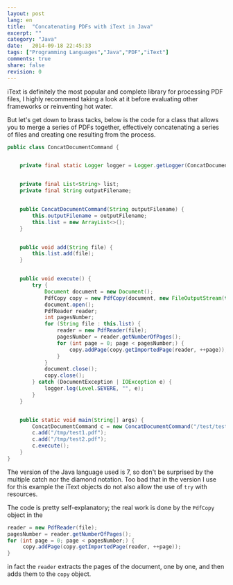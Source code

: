 ```yaml
---
layout: post
lang: en
title:  "Concatenating PDFs with iText in Java"
excerpt: ""
category: "Java"
date:   2014-09-18 22:45:33
tags: ["Programming Languages","Java","PDF","iText"]
comments: true
share: false
revision: 0
---
```

iText is definitely the most popular and complete library for processing PDF files, I highly recommend taking a look at it before evaluating other frameworks or reinventing hot water.

But let's get down to brass tacks, below is the code for a class that allows you to merge a series of PDFs together, effectively concatenating a series of files and creating one resulting from the process.

```java
public class ConcatDocumentCommand {


    private final static Logger logger = Logger.getLogger(ConcatDocumentCommand.class.getName());


    private final List<String> list;
    private final String outputFilename;


    public ConcatDocumentCommand(String outputFilename) {
        this.outputFilename = outputFilename;
        this.list = new ArrayList<>();
    }


    public void add(String file) {
        this.list.add(file);
    }


    public void execute() {
        try {
            Document document = new Document();
            PdfCopy copy = new PdfCopy(document, new FileOutputStream(this.outputFilename));
            document.open();
            PdfReader reader;
            int pagesNumber;
            for (String file : this.list) {
                reader = new PdfReader(file);
                pagesNumber = reader.getNumberOfPages();
                for (int page = 0; page < pagesNumber;) {
                    copy.addPage(copy.getImportedPage(reader, ++page));
                }
            }
            document.close();
            copy.close();
        } catch (DocumentException | IOException e) {
            logger.log(Level.SEVERE, "", e);
        }
    }


    public static void main(String[] args) {
        ConcatDocumentCommand c = new ConcatDocumentCommand("/test/test1_concat_test2.pdf");
        c.add("/tmp/test1.pdf");
        c.add("/tmp/test2.pdf");
        c.execute();
    }
}
```
The version of the Java language used is 7, so don't be surprised by the
multiple catch nor the diamond notation. Too bad that in the version I use for this example the iText objects do not also allow the use of `try` with resources.


The code is pretty self-explanatory; the real work is done by the `PdfCopy` object in the

```java
reader = new PdfReader(file);
pagesNumber = reader.getNumberOfPages();
for (int page = 0; page < pagesNumber;) {
     copy.addPage(copy.getImportedPage(reader, ++page));
}
```

in fact the `reader` extracts the pages of the document, one by one, and then adds them to the `copy` object.